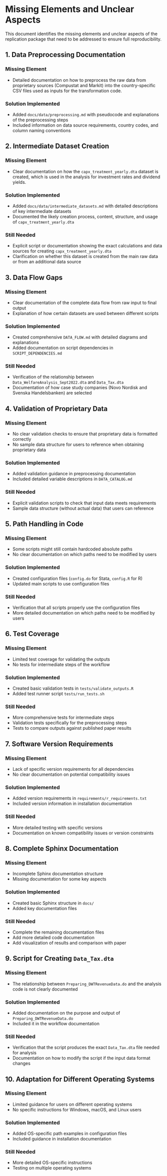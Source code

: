 # Missing Elements and Unclear Aspects

This document identifies the missing elements and unclear aspects of the replication package that need to be addressed to ensure full reproducibility.

## 1. Data Preprocessing Documentation

### Missing Element
- Detailed documentation on how to preprocess the raw data from proprietary sources (Compustat and Markit) into the country-specific CSV files used as inputs for the transformation code.

### Solution Implemented
- Added `docs/data/preprocessing.md` with pseudocode and explanations of the preprocessing steps
- Included information on data source requirements, country codes, and column naming conventions

## 2. Intermediate Dataset Creation

### Missing Element
- Clear documentation on how the `capx_treatment_yearly.dta` dataset is created, which is used in the analysis for investment rates and dividend yields.

### Solution Implemented
- Added `docs/data/intermediate_datasets.md` with detailed descriptions of key intermediate datasets
- Documented the likely creation process, content, structure, and usage of `capx_treatment_yearly.dta`

### Still Needed
- Explicit script or documentation showing the exact calculations and data sources for creating `capx_treatment_yearly.dta`
- Clarification on whether this dataset is created from the main raw data or from an additional data source

## 3. Data Flow Gaps

### Missing Element
- Clear documentation of the complete data flow from raw input to final output
- Explanation of how certain datasets are used between different scripts

### Solution Implemented
- Created comprehensive `DATA_FLOW.md` with detailed diagrams and explanations
- Added documentation on script dependencies in `SCRIPT_DEPENDENCIES.md`

### Still Needed
- Verification of the relationship between `Data_WelfareAnalysis_Sept2022.dta` and `Data_Tax.dta`
- Documentation of how case study companies (Novo Nordisk and Svenska Handelsbanken) are selected

## 4. Validation of Proprietary Data

### Missing Element
- No clear validation checks to ensure that proprietary data is formatted correctly
- No sample data structure for users to reference when obtaining proprietary data

### Solution Implemented
- Added validation guidance in preprocessing documentation
- Included detailed variable descriptions in `DATA_CATALOG.md`

### Still Needed
- Explicit validation scripts to check that input data meets requirements
- Sample data structure (without actual data) that users can reference

## 5. Path Handling in Code

### Missing Element
- Some scripts might still contain hardcoded absolute paths
- No clear documentation on which paths need to be modified by users

### Solution Implemented
- Created configuration files (`config.do` for Stata, `config.R` for R)
- Updated main scripts to use configuration files

### Still Needed
- Verification that all scripts properly use the configuration files
- More detailed documentation on which paths need to be modified by users

## 6. Test Coverage

### Missing Element
- Limited test coverage for validating the outputs
- No tests for intermediate steps of the workflow

### Solution Implemented
- Created basic validation tests in `tests/validate_outputs.R`
- Added test runner script `tests/run_tests.sh`

### Still Needed
- More comprehensive tests for intermediate steps
- Validation tests specifically for the preprocessing steps
- Tests to compare outputs against published paper results

## 7. Software Version Requirements

### Missing Element
- Lack of specific version requirements for all dependencies
- No clear documentation on potential compatibility issues

### Solution Implemented
- Added version requirements in `requirements/r_requirements.txt`
- Included version information in installation documentation

### Still Needed
- More detailed testing with specific versions
- Documentation on known compatibility issues or version constraints

## 8. Complete Sphinx Documentation

### Missing Element
- Incomplete Sphinx documentation structure
- Missing documentation for some key aspects

### Solution Implemented
- Created basic Sphinx structure in `docs/`
- Added key documentation files

### Still Needed
- Complete the remaining documentation files
- Add more detailed code documentation
- Add visualization of results and comparison with paper

## 9. Script for Creating `Data_Tax.dta`

### Missing Element
- The relationship between `Preparing_DWTRevenueData.do` and the analysis code is not clearly documented

### Solution Implemented
- Added documentation on the purpose and output of `Preparing_DWTRevenueData.do`
- Included it in the workflow documentation

### Still Needed
- Verification that the script produces the exact `Data_Tax.dta` file needed for analysis
- Documentation on how to modify the script if the input data format changes

## 10. Adaptation for Different Operating Systems

### Missing Element
- Limited guidance for users on different operating systems
- No specific instructions for Windows, macOS, and Linux users

### Solution Implemented
- Added OS-specific path examples in configuration files
- Included guidance in installation documentation

### Still Needed
- More detailed OS-specific instructions
- Testing on multiple operating systems